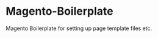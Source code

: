 Magento-Boilerplate
===================

Magento Boilerplate for setting up page template files etc.
